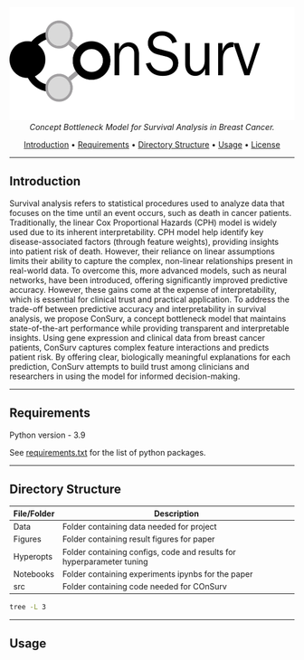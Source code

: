 <div align="center">
  <img height="200" alt="ConSurv" src="./Figures/Logo.png/">
</div>

<div align="center">
  <em>Concept Bottleneck Model for Survival Analysis in Breast Cancer.</em>
</div>

 <p align="center">
  <a href="#Introduction">Introduction</a> •
  <a href="#Requirements">Requirements</a> •
  <a href="#Directory-Structure">Directory Structure</a> •
  <a href="#Usage">Usage</a> •
  <a href="#license">License</a> 
</p>

---
## Introduction
Survival analysis refers to statistical procedures used to analyze data that focuses on the time until an event occurs, such as death in cancer patients. Traditionally, the linear Cox Proportional Hazards (CPH) model is widely used due to its inherent interpretability. CPH model help identify key disease-associated factors (through feature weights), providing insights into patient risk of death. However, their reliance on linear assumptions limits their ability to capture the complex, non-linear relationships present in real-world data. To overcome this, more advanced models, such as neural networks, have been introduced, offering significantly improved predictive accuracy. However, these gains come at the expense of interpretability, which is essential for clinical trust and practical application. To address the trade-off between predictive accuracy and interpretability in survival analysis, we propose ConSurv, a concept bottleneck model that maintains state-of-the-art performance while providing transparent and interpretable insights. Using gene expression and clinical data from breast cancer patients, ConSurv captures complex feature interactions and predicts patient risk. By offering clear, biologically meaningful explanations for each prediction, ConSurv attempts to build trust among clinicians and researchers in using the model for informed decision-making.


---
## Requirements

Python version - 3.9

See <a href="./requirements.txt"> requirements.txt</a> for the list of python packages.


---
## Directory Structure

| File/Folder | Description |
| ----------- | ----------- |
| Data | Folder containing data needed for project |
| Figures | Folder containing result figures for paper |
| Hyperopts | Folder containing configs, code and results for hyperparameter tuning |
| Notebooks | Folder containing experiments ipynbs for the paper|
| src | Folder containing  code needed for COnSurv|


```bash
tree -L 3

```
---
## Usage
